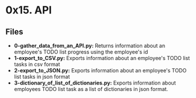 # 0x15. API
## Files
- **0-gather_data_from_an_API.py:** Returns information about an employee's TODO list progress using the employee's id
- **1-export_to_CSV.py:** Exports information about an employee's TODO list tasks in csv format
- **2-export_to_JSON.py:** Exports information about an employee's TODO list tasks in json format
- **3-dictionary_of_list_of_dictionaries.py:** Exports information about employees TODO list task as a list of dictionaries in json format.

